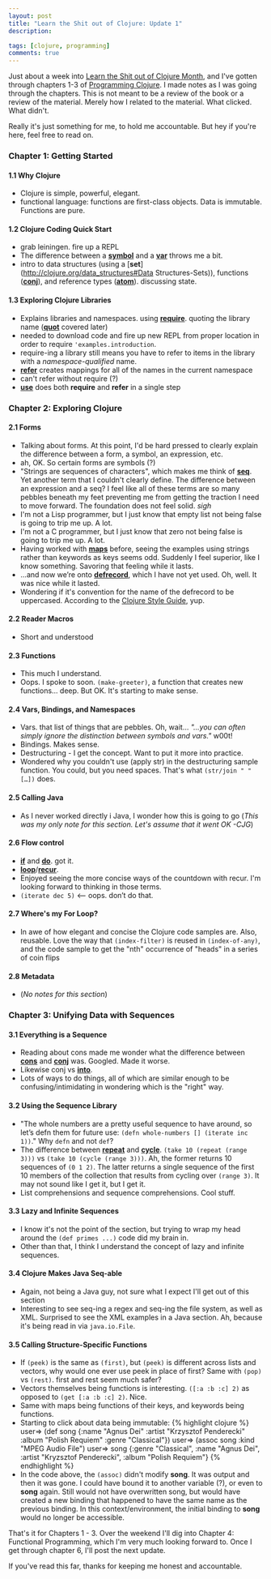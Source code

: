 ```yaml
---
layout: post
title: "Learn the Shit out of Clojure: Update 1"
description: 

tags: [clojure, programming]
comments: true
---
```


Just about a week into [Learn the Shit out of Clojure Month](/2014/08/01/learn-the-sht-out-of-clojure/), and I've gotten through chapters 1-3 of [Programming Clojure](http://pragprog.com/book/shcloj/programming-clojure). I made notes as I was going through the chapters. This is not meant to be a review of the book or a review of the material. Merely how I related to the material. What clicked. What didn't.

Really it's just something for me, to hold me accountable. But hey if you're here, feel free to read on.

### Chapter 1: Getting Started

#### 1.1 Why Clojure

- Clojure is simple, powerful, elegant.  
- functional language: functions are first-class objects. Data is immutable. Functions are pure.

#### 1.2 Clojure Coding Quick Start

- grab leiningen. fire up a REPL 
- The difference between a [__symbol__](http://clojure.org/data_structures#Data%20Structures-Symbols) and a [__var__](http://clojure.org/vars) throws me a bit. 
- intro to data structures (using a [__set__](http://clojure.org/data_structures#Data Structures-Sets)), functions ([__conj__](http://clojuredocs.org/clojure_core/clojure.core/conj)), and reference types ([__atom__](http://clojure.org/atoms)). discussing state.

#### 1.3 Exploring Clojure Libraries

- Explains libraries and namespaces. using [__require__](http://clojuredocs.org/clojure_core/clojure.core/require). quoting the library name ([__quot__](http://clojuredocs.org/clojure_core/clojure.core/quot) covered later)
- needed to download code and fire up new REPL from proper location in order to require `'examples.introduction`.
- require-ing a library still means you have to refer to items in the library with a _namespace-qualified_ name. 
- [__refer__](http://clojuredocs.org/clojure_core/clojure.core/refer) creates mappings for all of the names in the current namespace
- can't refer without require (?)
- [__use__](http://clojuredocs.org/clojure_core/clojure.core/use) does both __require__ and __refer__ in a single step

### Chapter 2: Exploring Clojure

#### 2.1 Forms

- Talking about forms. At this point, I'd be hard pressed to clearly explain the difference between a form, a symbol, an expression, etc.
- ah, OK. So certain forms are symbols (?)
- "Strings are sequences of characters", which makes me think of [__seq__](http://clojure.org/sequences). Yet another term that I couldn't clearly define. The difference between an expression and a seq? I feel like all of these terms are so many pebbles beneath my feet preventing me from getting the traction I need to move forward. The foundation does not feel solid. *sigh*
- I'm not a Lisp programmer, but I just know that empty list not being false is going to trip me up. A lot.
- I'm not a C programmer, but I just know that zero not being false is going to trip me up. A lot.
- Having worked with [__maps__](http://clojure.org/data_structures#Data%20Structures-Maps%20(IPersistentMap)) before, seeing the examples using strings rather than keywords as keys seems odd. Suddenly I feel superior, like I know something. Savoring that feeling while it lasts.
- ...and now we’re onto [__defrecord__](http://clojuredocs.org/clojure_core/clojure.core/defrecord), which I have not yet used. Oh, well. It was nice while it lasted.
- Wondering if it's convention for the name of the defrecord to be uppercased. According to the [Clojure Style Guide](https://github.com/bbatsov/clojure-style-guide#CamelCase-for-protocols-records-structs-and-types), yup.

#### 2.2 Reader Macros

- Short and understood

#### 2.3 Functions

- This much I understand.
- Oops. I spoke to soon. `(make-greeter)`, a function that creates new functions… deep. But OK. It's starting to make sense.

#### 2.4 Vars, Bindings, and Namespaces

- Vars. that list of things that are pebbles. Oh, wait… _"…you can often simply ignore the distinction between symbols and vars."_ w00t!
- Bindings. Makes sense.
- Destructuring - I get the concept. Want to put it more into practice.
- Wondered why you couldn't use (apply str) in the destructuring sample function. You could, but you need spaces. That's what `(str/join " " […])` does. 

#### 2.5 Calling Java

- As I never worked directly i Java, I wonder how this is going to go (_This was my only note for this section. Let's assume that it went OK -CJG_)

#### 2.6 Flow control

- [__if__](http://clojuredocs.org/clojure_core/clojure.core/if) and [__do__](http://clojuredocs.org/clojure_core/clojure.core/do). got it.
- [__loop__](http://clojuredocs.org/clojure_core/clojure.core/loop)/[__recur__](http://clojuredocs.org/clojure_core/clojure.core/recur). 
- Enjoyed seeing the more concise ways of the countdown with recur. I'm looking forward to thinking in those terms.
- `(iterate dec 5)` <— oops. don’t do that.

#### 2.7 Where's my For Loop?

- In awe of how elegant and concise the Clojure code samples are. Also, reusable. Love the way that `(index-filter)` is reused in `(index-of-any)`, and the code sample to get the "nth" occurrence of "heads" in a series of coin flips

#### 2.8 Metadata

- (_No notes for this section_)

### Chapter 3: Unifying Data with Sequences

#### 3.1 Everything is a Sequence

- Reading about cons made me wonder what the difference between [__cons__](http://clojuredocs.org/clojure_core/clojure.core/cons) and [__conj__](http://clojuredocs.org/clojure_core/clojure.core/conj) was. Googled. Made it worse.
- Likewise conj vs [__into__](http://clojuredocs.org/clojure_core/clojure.core/into).
- Lots of ways to do things, all of which are similar enough to be confusing/intimidating in wondering which is the "right" way.

#### 3.2 Using the Sequence Library

- "The whole numbers are a pretty useful sequence to have around, so let’s defn them for future use: `(defn whole-numbers [] (iterate inc 1))`." Why `defn` and not `def`?
- The difference between [__repeat__](http://clojuredocs.org/clojure_core/clojure.core/repeat) and [__cycle__](http://clojuredocs.org/clojure_core/clojure.core/cycle). `(take 10 (repeat (range 3)))` vs `(take 10 (cycle (range 3)))`. Ah, the former returns 10 sequences of `(0 1 2)`. The latter returns a single sequence of the first 10 members of the collection that results from cycling over `(range 3)`. It may not sound like I get it, but I get it.
- List comprehensions and sequence comprehensions. Cool stuff.

#### 3.3 Lazy and Infinite Sequences

- I know it's not the point of the section, but trying to wrap my head around the `(def primes ...)` code did my brain in.
- Other than that, I think I understand the concept of lazy and infinite sequences.

#### 3.4 Clojure Makes Java Seq-able

- Again, not being a Java guy, not sure what I expect I'll get out of this section
- Interesting to see seq-ing a regex and seq-ing the file system, as well as XML. Surprised to see the XML examples in a Java section. Ah, because it's being read in via `java.io.File`.

#### 3.5 Calling Structure-Specific Functions

- If `(peek)` is the same as `(first)`, but `(peek)` is different across lists and vectors, why would one ever use peek in place of first? Same with `(pop)` vs `(rest)`. first and rest seem much safer?
- Vectors themselves being functions is interesting. `([:a :b :c] 2)` as opposed to `(get [:a :b :c] 2)`. Nice.
- Same with maps being functions of their keys, and keywords being functions.
- Starting to click about data being immutable:
{% highlight clojure %}
user=> (def song {:name "Agnus Dei"
           :artist "Krzysztof Penderecki"
           :album "Polish Requiem"
           :genre ​"Classical"})
user=> (assoc song :kind "MPEG Audio File")
user=> song {:genre "Classical", :name "Agnus Dei", :artist "Kryzsztof Penderecki", :album "Polish Requiem"}
{% endhighlight %}
- In the code above, the `(assoc)` didn't modify __song__. It was output and then it was gone. I could have bound it to another variable (?), or even to __song__ again. Still would not have overwritten song, but would have created a new binding that happened to have the same name as the previous binding. In this context/environment, the initial binding to __song__ would no longer be accessible.

That's it for Chapters 1 - 3. Over the weekend I'll dig into Chapter 4: Functional Programming, which I'm very much looking forward to. Once I get through chapter 6, I'll post the next update. 

If you've read this far, thanks for keeping me honest and accountable.
